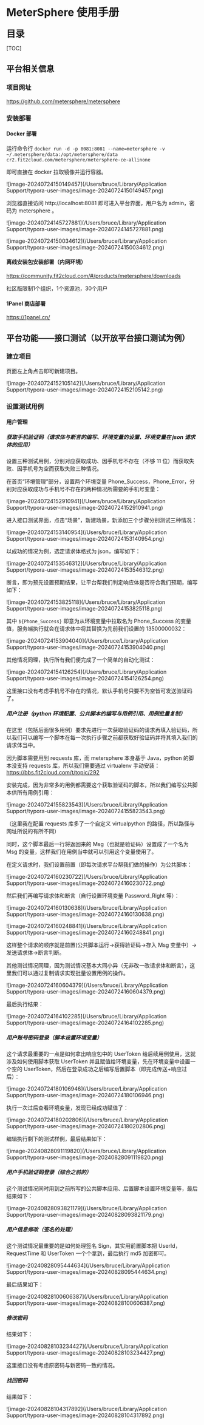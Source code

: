 # MeterSphere 使用手册

**<font size=5>目录</font>**

[TOC]

<div style="page-break-after:always;"></div>

## 平台相关信息

### 项目网址

https://github.com/metersphere/metersphere

### 安装部署

#### Docker 部署

运行命令行 `docker run -d -p 8081:8081 --name=metersphere -v ~/.metersphere/data:/opt/metersphere/data cr2.fit2cloud.com/metersphere/metersphere-ce-allinone`

即可直接在 docker 拉取镜像并运行容器。

![image-20240724150149457](/Users/bruce/Library/Application Support/typora-user-images/image-20240724150149457.png)

浏览器直接访问 http://localhost:8081 即可进入平台界面，用户名为 admin，密码为 metersphere 。

![image-20240724145727881](/Users/bruce/Library/Application Support/typora-user-images/image-20240724145727881.png)

![image-20240724150034612](/Users/bruce/Library/Application Support/typora-user-images/image-20240724150034612.png)

#### 离线安装包安装部署（内网环境）

https://community.fit2cloud.com/#/products/metersphere/downloads

社区版限制1个组织，1个资源池，30个用户

#### 1Panel 商店部署

https://1panel.cn/

## 平台功能——接口测试（以开放平台接口测试为例）

### 建立项目

页面左上角点击即可新建项目。

![image-20240724152105142](/Users/bruce/Library/Application Support/typora-user-images/image-20240724152105142.png)

### 设置测试用例

#### 用户管理

##### 获取手机验证码（请求体与断言的编写、环境变量的设置、环境变量在 json 请求体的应用） 

设置三种测试用例，分别对应获取成功、因手机号不存在（不够 11 位）而获取失败、因手机号为空而获取失败三种情况。

在首页“环境管理”部分，设置两个环境变量 Phone_Success，Phone_Error，分别对应获取成功与手机号不存在的两种情况所需要的手机号变量：

![image-20240724152910941](/Users/bruce/Library/Application Support/typora-user-images/image-20240724152910941.png)

进入接口测试界面，点击“场景”，新建场景，新添加三个步骤分别测试三种情况：

![image-20240724153140954](/Users/bruce/Library/Application Support/typora-user-images/image-20240724153140954.png)

以成功的情况为例，选定请求体格式为 json，编写如下：

![image-20240724153546312](/Users/bruce/Library/Application Support/typora-user-images/image-20240724153546312.png)

断言，即为预先设置预期结果，让平台帮我们判定响应体是否符合我们预期，编写如下：

![image-20240724153825118](/Users/bruce/Library/Application Support/typora-user-images/image-20240724153825118.png)

其中 `${Phone_Success}` 即意为从环境变量中拉取名为 Phone_Success 的变量值，服务端执行就会在请求体中将其替换为先前我们设置的 13500000032：

![image-20240724153904040](/Users/bruce/Library/Application Support/typora-user-images/image-20240724153904040.png)

其他情况同理，执行所有我们便完成了一个简单的自动化测试：

![image-20240724154126254](/Users/bruce/Library/Application Support/typora-user-images/image-20240724154126254.png)

这里接口没有考虑手机号不存在的情况，默认手机号只要不为空皆可发送验证码了。

##### 用户注册（python 环境配置、公共脚本的编写与用例引用、用例批量复制）

在这里（包括后面很多用例）要求先进行一次获取验证码的请求再填入验证码，所以我们可以编写一个脚本在每一次执行步骤之前都获取好验证码并将其填入我们的请求体当中。

因为脚本需要用到 requests 库，而 metersphere 本身基于 Java，python 的脚本没支持 requests 库，所以我们需要通过 virtualenv 手动安装：https://bbs.fit2cloud.com/t/topic/292

安装完成，因为非常多的用例都需要这个获取验证码的脚本，所以我们编写公共脚本供所有用例引用：

![image-20240724155823543](/Users/bruce/Library/Application Support/typora-user-images/image-20240724155823543.png)

（这里我在配置 requests 库多了一个自定义 virtualpython 的路径，所以路径与网址所说的有所不同）

同时，这个脚本最后一行将返回来的 Msg（也就是验证码）设置成了一个名为 Msg 的变量，这样我们在用例当中就可以引用这个变量使用了。

在定义请求时，我们设置前置（即每次请求平台帮我们做的操作）为公共脚本：

![image-20240724160230722](/Users/bruce/Library/Application Support/typora-user-images/image-20240724160230722.png)

然后我们再编写请求体和断言（自行设置环境变量 Password_Right 等）：

![image-20240724160130638](/Users/bruce/Library/Application Support/typora-user-images/image-20240724160130638.png)

![image-20240724160248841](/Users/bruce/Library/Application Support/typora-user-images/image-20240724160248841.png)

这样整个请求的顺序就是前置(公共脚本运行->获得验证码->存入 Msg 变量中）->发送请求体->断言判断。

其他测试情况同理，因为测试情况基本大同小异（无非改一改请求体和断言），这里我们可以通过复制请求实现批量设置用例的操作。

![image-20240724160604379](/Users/bruce/Library/Application Support/typora-user-images/image-20240724160604379.png)

最后执行结果：

![image-20240724164102285](/Users/bruce/Library/Application Support/typora-user-images/image-20240724164102285.png)

##### 用户账号密码登录（脚本设置环境变量）

这个请求最重要的一点是如何拿出响应包中的 UserToken 给后续用例使用，这就涉及如何使用脚本获取 UserToken 并且赋值给环境变量，先在环境变量中设置一个空的 UserToken，然后在登录成功之后编写后置脚本（即完成传送+响应过后）：

![image-20240724180106946](/Users/bruce/Library/Application Support/typora-user-images/image-20240724180106946.png)

执行一次过后查看环境变量，发现已经成功赋值了：

![image-20240724180202806](/Users/bruce/Library/Application Support/typora-user-images/image-20240724180202806.png)

编辑执行剩下的测试样例，最后结果如下：

![image-20240828091119820](/Users/bruce/Library/Application Support/typora-user-images/image-20240828091119820.png)

##### 用户手机验证码登录（综合之前的）

这个测试情况同时用到之前所写的公共脚本应用、后置脚本设置环境变量等，最后结果如下：

![image-20240828093821179](/Users/bruce/Library/Application Support/typora-user-images/image-20240828093821179.png)

##### 用户信息修改（签名的处理）

这个测试情况最重要的是如何处理签名 Sign，其实用前置脚本把 UserId，RequestTime 和 UserToken 一个个拿到，最后执行 md5 加密即可。

![image-20240828095444634](/Users/bruce/Library/Application Support/typora-user-images/image-20240828095444634.png)

最后结果如下：

![image-20240828100606387](/Users/bruce/Library/Application Support/typora-user-images/image-20240828100606387.png)

##### 修改密码

结果如下：

![image-20240828103234427](/Users/bruce/Library/Application Support/typora-user-images/image-20240828103234427.png)

这里接口没有考虑原密码与新密码一致的情况。

##### 找回密码

结果如下：

![image-20240828104317892](/Users/bruce/Library/Application Support/typora-user-images/image-20240828104317892.png)